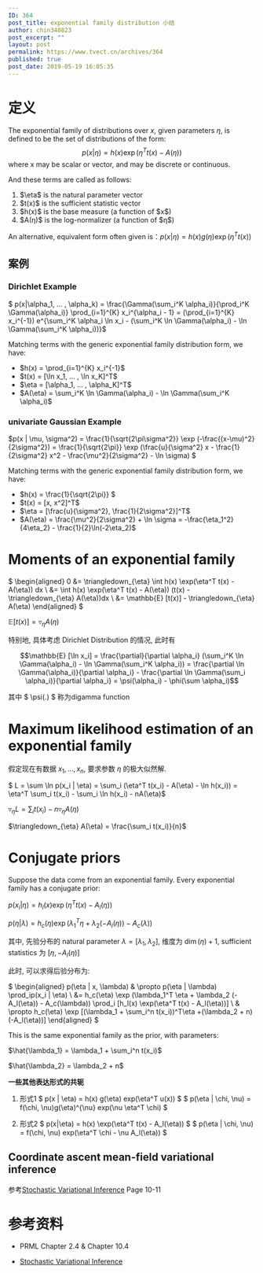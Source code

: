 ```yaml
---
ID: 364
post_title: exponential family distribution 小结
author: chin340823
post_excerpt: ""
layout: post
permalink: https://www.tvect.cn/archives/364
published: true
post_date: 2019-05-19 16:05:35
---
```

<h1>定义</h1>

The exponential family of distributions over $x$, given parameters $\eta$, is defined to be the set of distributions of the form:
$$p(x|\eta) = h(x) \exp(\eta^T t(x) - A(\eta))$$
where x may be scalar or vector, and may be discrete or continuous.

And these terms are called as follows:

<ol>
<li>$\eta$ is the natural parameter vector</li>
<li>$t(x)$ is the sufficient statistic vector</li>
<li>$h(x)$ is the base measure (a function of $x$)</li>
<li>$A(η)$ is the log-normalizer (a function of $η$)</li>
</ol>

An alternative, equivalent form often given is：$p(x|\eta) = h(x) g(\eta) \exp(\eta^T t(x))$

<h2>案例</h2>

<h3>Dirichlet Example</h3>

$ p(x|\alpha_1, ... , \alpha_k) = \frac{\Gamma(\sum_i^K \alpha_i)}{\prod_i^K \Gamma(\alpha_i)} \prod_{i=1}^{K} x_i^{\alpha_i - 1} = (\prod_{i=1}^{K} x_i^{-1}) e^{\sum_i^K \alpha_i \ln x_i - (\sum_i^K \ln \Gamma(\alpha_i) - \ln \Gamma(\sum_i^K \alpha_i))}$

Matching terms with the generic exponential family distribution form, we have:

<ul>
<li>$h(x) = \prod_{i=1}^{K} x_i^{-1}$</li>
<li>$t(x) = [\ln x_1, ... , \ln x_K]^T$</li>
<li>$\eta = [\alpha_1, ... , \alpha_K]^T$</li>
<li>$A(\eta) = \sum_i^K \ln \Gamma(\alpha_i) - \ln \Gamma(\sum_i^K \alpha_i)$</li>
</ul>

<h3>univariate Gaussian Example</h3>

$p(x | \mu, \sigma^2) = \frac{1}{\sqrt{2\pi\sigma^2}} \exp (-\frac{(x-\mu)^2}{2\sigma^2}) = \frac{1}{\sqrt{2\pi}} \exp (\frac{u}{\sigma^2} x - \frac{1}{2\sigma^2} x^2 - \frac{\mu^2}{2\sigma^2} - \ln \sigma) $

Matching terms with the generic exponential family distribution form, we have:

<ul>
<li>$h(x) = \frac{1}{\sqrt{2\pi}} $</li>
<li>$t(x) = [x, x^2]^T$</li>
<li>$\eta = [\frac{u}{\sigma^2}, \frac{1}{2\sigma^2}]^T$</li>
<li>$A(\eta) = \frac{\mu^2}{2\sigma^2} + \ln \sigma = -\frac{\eta_1^2}{4\eta_2} - \frac{1}{2}\ln(-2\eta_2)$</li>
</ul>

<h1>Moments of an exponential family</h1>

$
\begin{aligned}
0 &amp;= \triangledown_{\eta} \int h(x) \exp(\eta^T t(x) - A(\eta)) dx &#92;
&amp;= \int h(x) \exp(\eta^T t(x) - A(\eta)) (t(x) - \triangledown_{\eta} A(\eta))dx &#92;
&amp;=  \mathbb{E} [t(x)] - \triangledown_{\eta} A(\eta)
\end{aligned}
$

$\mathbb{E} [t(x)] = \triangledown_{\eta} A(\eta)$

特别地, 具体考虑 Dirichlet Distribution 的情况, 此时有

$$\mathbb{E} [\ln x_i] = \frac{\partial}{\partial \alpha_i} (\sum_i^K \ln \Gamma(\alpha_i) - \ln \Gamma(\sum_i^K \alpha_i)) = \frac{\partial \ln \Gamma(\alpha_i)}{\partial \alpha_i} - \frac{\partial \ln \Gamma(\sum_i \alpha_i)}{\partial \alpha_i} = \psi(\alpha_i) - \phi(\sum \alpha_i)$$

其中 $ \psi(.) $ 称为digamma function

<h1>Maximum likelihood estimation of an exponential family</h1>

假定现在有数据 $x_1, ..., x_n$, 要求参数 $\eta$ 的极大似然解.

$ L = \sum \ln p(x_i | \eta) = \sum_i (\eta^T t(x_i) - A(\eta) - \ln h(x_i)) = \eta^T \sum_i t(x_i) - \sum_i \ln h(x_i) - nA(\eta)$

$\triangledown_{\eta} L = \sum_i t(x_i) - n \triangledown_{\eta} A(\eta)$

$\triangledown_{\eta} A(\eta) = \frac{\sum_i t(x_i)}{n}$

<h1>Conjugate priors</h1>

Suppose the data come from an exponential family. Every exponential family has a conjugate prior:

$p(x_i | \eta) = h_l(x) \exp(\eta^T t(x) - A_l(\eta))$

$p(\eta | \lambda) = h_c(\eta) \exp (\lambda_1^T \eta + \lambda_2 (-A_l(\eta)) - A_c(\lambda))$

其中, 先验分布的 natural parameter $\lambda = [\lambda_1, \lambda_2]$, 维度为 $\dim(\eta) + 1$, sufficient statistics 为 $[\eta, - A_l(\eta)]$

此时, 可以求得后验分布为:

$
\begin{aligned}
p(\eta | x, \lambda) &amp; \propto p(\eta | \lambda) \prod_ip(x_i | \eta) &#92;
&amp;= h_c(\eta) \exp (\lambda_1^T \eta + \lambda_2 (-A_l(\eta)) - A_c(\lambda)) \prod_i [h_l(x) \exp(\eta^T t(x) - A_l(\eta))] &#92;
&amp; \propto h_c(\eta) \exp [(\lambda_1 + \sum_i^n t(x_i))^T\eta +(\lambda_2 + n)(-A_l(\eta))]
\end{aligned}
$

This is the same exponential family as the prior, with parameters:

$\hat{\lambda_1} = \lambda_1 + \sum_i^n t(x_i)$

$\hat{\lambda_2} = \lambda_2 + n$

<strong>一些其他表达形式的共轭</strong>

<ol>
<li>形式1
$ p(x | \eta) = h(x) g(\eta) exp(\eta^T u(x)) $
$ p(\eta | \chi, \nu) = f(\chi, \nu)g(\eta)^{\nu} exp(\nu \eta^T \chi) $</p></li>
<li><p>形式2
$ p(x|\eta) = h(x) \exp(\eta^T t(x) - A_l(\eta)) $
$ p(\eta | \chi, \nu) = f(\chi, \nu) exp(\eta^T \chi - \nu A_l(\eta)) $</p></li>
</ol>

<h2>Coordinate ascent mean-field variational inference</h2>

<p>参考<a href="https://arxiv.org/abs/1206.7051v3">Stochastic Variational Inference</a> Page 10-11

<h1>参考资料</h1>

<ul>
<li><p>PRML Chapter 2.4 &amp; Chapter 10.4</p></li>
<li><p><a href="https://arxiv.org/abs/1206.7051v3">Stochastic Variational Inference</a></p></li>
</ul>